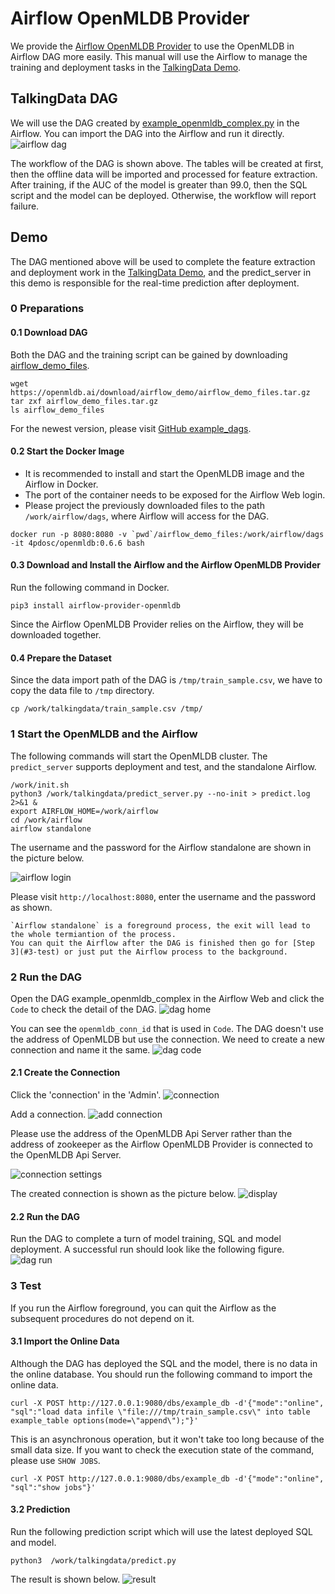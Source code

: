 # Airflow OpenMLDB Provider 
We provide the [Airflow OpenMLDB Provider](https://github.com/4paradigm/OpenMLDB/tree/main/extensions/airflow-provider-openmldb) to use the OpenMLDB in Airflow DAG more easily.
This manual will use the Airflow to manage the training and deployment tasks in the [TalkingData Demo](talkingdata_demo).

## TalkingData DAG

We will use the DAG created by [example_openmldb_complex.py](https://github.com/4paradigm/OpenMLDB/blob/main/extensions/airflow-provider-openmldb/openmldb_provider/example_dags/example_openmldb_complex.py) in the Airflow.
You can import the DAG into the Airflow and run it directly.
![airflow dag](images/airflow_dag.png)

The workflow of the DAG is shown above. The tables will be created at first, then the offline data will be imported and processed for feature extraction. After training, if the AUC of the model is greater than 99.0, then the SQL script and the model can be deployed. Otherwise, the workflow will report failure. 

## Demo

The DAG mentioned above will be used to complete the feature extraction and deployment work in the [TalkingData Demo](talkingdata_demo), and the predict_server in this demo is responsible for the real-time prediction after deployment.

### 0 Preparations

#### 0.1 Download DAG
Both the DAG and the training script can be gained by downloading [airflow_demo_files](https://openmldb.ai/download/airflow_demo/airflow_demo_files.tar.gz). 

```
wget https://openmldb.ai/download/airflow_demo/airflow_demo_files.tar.gz
tar zxf airflow_demo_files.tar.gz
ls airflow_demo_files
```
For the newest version, please visit [GitHub example_dags](https://github.com/4paradigm/OpenMLDB/tree/main/extensions/airflow-provider-openmldb/openmldb_provider/example_dags).


#### 0.2 Start the Docker Image

- It is recommended to install and start the OpenMLDB image and the Airflow in Docker. 
- The port of the container needs to be exposed for the Airflow Web login.
- Please project the previously downloaded files to the path `/work/airflow/dags`, where Airflow will access for the DAG.

```
docker run -p 8080:8080 -v `pwd`/airflow_demo_files:/work/airflow/dags -it 4pdosc/openmldb:0.6.6 bash
```

#### 0.3 Download and Install the Airflow and the Airflow OpenMLDB Provider 
Run the following command in Docker.
```
pip3 install airflow-provider-openmldb
```
Since the Airflow OpenMLDB Provider relies on the Airflow, they will be downloaded together.

#### 0.4 Prepare the Dataset
Since the data import path of the DAG is `/tmp/train_sample.csv`, we have to copy the data file to `/tmp` directory.
```
cp /work/talkingdata/train_sample.csv /tmp/
```

### 1 Start the OpenMLDB and the Airflow
The following commands will start the OpenMLDB cluster. The `predict_server` supports deployment and test, and the standalone Airflow.

```
/work/init.sh
python3 /work/talkingdata/predict_server.py --no-init > predict.log 2>&1 &
export AIRFLOW_HOME=/work/airflow
cd /work/airflow
airflow standalone
```

The username and the password for the Airflow standalone are shown in the picture below.

![airflow login](images/airflow_login.png)

Please visit `http://localhost:8080`, enter the username and the password as shown.

```{caution}
`Airflow standalone` is a foreground process, the exit will lead to the whole termiantion of the process.
You can quit the Airflow after the DAG is finished then go for [Step 3](#3-test) or just put the Airflow process to the background.
```

### 2 Run the DAG 
Open the DAG example_openmldb_complex in the Airflow Web and click the `Code` to check the detail of the DAG.
![dag home](images/dag_home.png)

You can see the `openmldb_conn_id` that is used in `Code`. The DAG doesn't use the address of OpenMLDB but use the connection. We need to create a new connection and name it the same. 
![dag code](images/dag_code.png)

#### 2.1 Create the Connection 
Click the 'connection' in the 'Admin'.
![connection](images/connection.png)

Add a connection.
![add connection](images/add_connection.png)

Please use the address of the OpenMLDB Api Server rather than the address of zookeeper as the Airflow OpenMLDB Provider is connected to the OpenMLDB Api Server.

![connection settings](images/connection_settings.png)

The created connection is shown as the picture below.
![display](images/connection_display.png)

#### 2.2 Run the DAG 
Run the DAG to complete a turn of model training, SQL and model deployment.
A successful run should look like the following figure.
![dag run](images/dag_run.png)

### 3 Test

If you run the Airflow foreground, you can quit the Airflow as the subsequent procedures do not depend on it.
#### 3.1 Import the Online Data
Although the DAG has deployed the SQL and the model, there is no data in the online database. 
You should run the following command to import the online data.
```
curl -X POST http://127.0.0.1:9080/dbs/example_db -d'{"mode":"online", "sql":"load data infile \"file:///tmp/train_sample.csv\" into table example_table options(mode=\"append\");"}'
```
This is an asynchronous operation, but it won't take too long because of the small data size.
If you want to check the execution state of the command, please use `SHOW JOBS`.
```
curl -X POST http://127.0.0.1:9080/dbs/example_db -d'{"mode":"online", "sql":"show jobs"}'
```

#### 3.2 Prediction
Run the following prediction script which will use the latest deployed SQL and model. 
```
python3  /work/talkingdata/predict.py
```
The result is shown below.
![result](images/airflow_test_result.png)

